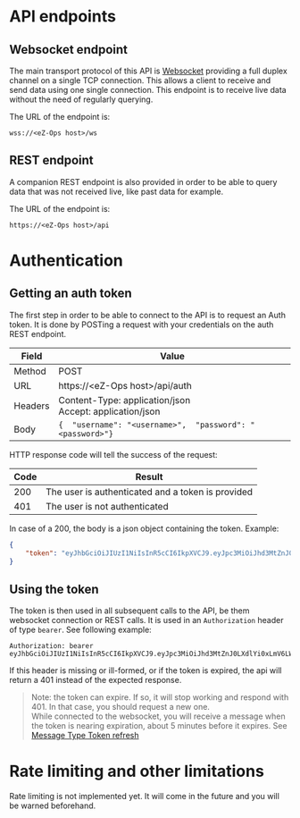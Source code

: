 # API endpoints

## Websocket endpoint

The main transport protocol of this API is [Websocket](https://en.wikipedia.org/wiki/WebSocket) providing a full duplex channel on a single TCP connection. This allows a client to receive and send data using one single connection. This endpoint is to receive live data without the need of regularly querying.

The URL of the endpoint is:

```
wss://<eZ-Ops host>/ws
```

## REST endpoint

A companion REST endpoint is also provided in order to be able to query data that was not received live, like past data for example.

The URL of the endpoint is:

```
https://<eZ-Ops host>/api
```

# Authentication

## Getting an auth token

The first step in order to be able to connect to the API is to request an Auth token. It is done by POSTing a request with your credentials on the auth REST endpoint.

| Field   | Value |
|---------| --- |
| Method  | POST |
| URL     | https://\<eZ-Ops host\>/api/auth |
| Headers | Content-Type: application/json<br />Accept: application/json |
| Body    | `{  "username": "<username>",  "password": "<password>"}` |

HTTP response code will tell the success of the request:

| Code | Result |
| --- | --- |
| 200 | The user is authenticated and a token is provided |
| 401 | The user is not authenticated |

In case of a 200, the body is a json object containing the token. Example:

```json
{
    "token": "eyJhbGciOiJIUzI1NiIsInR5cCI6IkpXVCJ9.eyJpc3MiOiJhd3MtZnJ0LXdlYi0xLmV6LW5lcmd5LmxvY2FsOjkwMTQiLCJzdWIiOiJlei13c2FwaS10ZXN0cyIsImdyb3VwcyI6IkVaMjRlMWQ5ZjJkMyIsInN0a24iOiIwZTQwOWU4Mi1iMWU1LTQxOWYtOTBhMy1jMjRhODAwMzM1ODYiLCJuYmYiOjE2NTE4NDEyMTMsImV4cCI6MTY1MTkwMTIxMywiaWF0IjoxNjUxODQxMjEzfQ.ROsZZAD37Xkqtj589cxBjZE5uMNNcmMG2_5IfnW9CPw"
}
```

## Using the token

The token is then used in all subsequent calls to the API, be them websocket connection or REST calls. It is used in an `Authorization` header of type `bearer`. See following example:

```
Authorization: bearer eyJhbGciOiJIUzI1NiIsInR5cCI6IkpXVCJ9.eyJpc3MiOiJhd3MtZnJ0LXdlYi0xLmV6LW5lcmd5LmxvY2FsOjkwMTQiLCJzdWIiOiJlei13c2FwaS10ZXN0cyIsImdyb3VwcyI6IkVaMjRlMWQ5ZjJkMyIsInN0a24iOiIwZTQwOWU4Mi1iMWU1LTQxOWYtOTBhMy1jMjRhODAwMzM1ODYiLCJuYmYiOjE2NTE4NDEyMTMsImV4cCI6MTY1MTkwMTIxMywiaWF0IjoxNjUxODQxMjEzfQ.ROsZZAD37Xkqtj589cxBjZE5uMNNcmMG2_5IfnW9CPw
```

If this header is missing or ill-formed, or if the token is expired, the api will return a 401 instead of the expected response.

> Note: the token can expire. If so, it will stop working and respond with 401. In that case, you should request a new one.  
While connected to the websocket, you will receive a message when the token is nearing expiration, about 5 minutes before it expires. See [Message Type Token refresh](3-message.md#token_refresh)

# Rate limiting and other limitations

Rate limiting is not implemented yet. It will come in the future and you will be warned beforehand.
